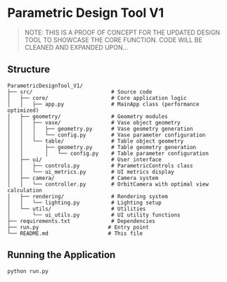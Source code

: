 # Parametric Design Tool V1 
>NOTE: THIS IS A PROOF OF CONCEPT FOR THE UPDATED DESIGN TOOL TO SHOWCASE THE CORE FUNCTION. CODE WILL BE CLEANED AND EXPANDED UPON...

## Structure
```
ParametricDesignTool_V1/
├── src/                         # Source code
│   ├── core/                    # Core application logic
│   │   ├── app.py               # MainApp class (performance optimized)
│   ├── geometry/                # Geometry modules
│   │   ├── vase/                # Vase object geometry
│   │   │   ├── geometry.py      # Vase geometry generation
│   │   │   └── config.py        # Vase parameter configuration
│   │   └── table/               # Table object geometry
│   │       ├── geometry.py      # Table geometry generation
│   │       │   └── config.py    # Table parameter configuration
│   ├── ui/                      # User interface
│   │   ├── controls.py          # ParametricControls class
│   │   └── ui_metrics.py        # UI metrics display
│   ├── camera/                  # Camera system
│   │   └── controller.py        # OrbitCamera with optimal view calculation
│   ├── rendering/               # Rendering system
│   │   └── lighting.py          # Lighting setup
│   └── utils/                   # Utilities
│       └── ui_utils.py          # UI utility functions
├── requirements.txt             # Dependencies
├── run.py                      # Entry point
└── README.md                   # This file
```

## Running the Application

```bash
python run.py
```

